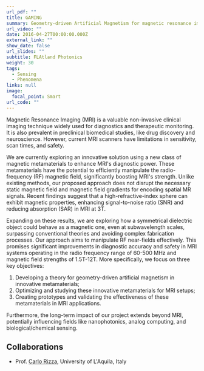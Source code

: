 ```yaml
---
url_pdf: ""
title: GAMING
summary: Geometry-driven Artificial Magnetism for magnetic resonance imagING
url_video: ""
date: 2016-04-27T00:00:00.000Z
external_link: ""
show_date: false
url_slides: ""
subtitle: FLAtland Photonics
weight: 30
tags:
  - Sensing
  - Phenomena
links: null
image:
  focal_point: Smart
url_code: ""
---
```

Magnetic Resonance Imaging (MRI) is a valuable non-invasive clinical imaging technique widely used for diagnostics and therapeutic monitoring. It is also prevalent in preclinical biomedical studies, like drug discovery and neuroscience. However, current MRI scanners have limitations in sensitivity, scan times, and safety.

We are currently exploring an innovative solution using a new class of magnetic metamaterials to enhance MRI's diagnostic power.
These metamaterials have the potential to efficiently manipulate the radio-frequency (RF) magnetic field, significantly boosting MRI's strength. Unlike existing methods, our proposed approach does not disrupt the necessary static magnetic field and magnetic field gradients for encoding spatial MR signals. Recent findings suggest that a high-refractive-index sphere can exhibit magnetic properties, enhancing signal-to-noise ratio (SNR) and reducing absorption (SAR) in MRI at 3T.

Expanding on these results, we are exploring how a symmetrical dielectric object could behave as a magnetic one, even at subwavelength scales, surpassing conventional theories and avoiding complex fabrication processes. Our approach aims to manipulate RF near-fields effectively. This promises significant improvements in diagnostic accuracy and safety in MRI systems operating in the radio frequency range of 60-500 MHz and magnetic field strengths of 1.5T-12T. More specifically, we focus on three key objectives:
1. Developing a theory for geometry-driven artificial magnetism in innovative metamaterials;
2. Optimizing and studying these innovative metamaterials for MRI setups;
3. Creating prototypes and validating the effectiveness of these metamaterials in MRI applications.

Furthermore, the long-term impact of our project extends beyond MRI, potentially influencing fields like nanophotonics, analog computing, and biological/chemical sensing.


## Collaborations

* Prof. [Carlo Rizza](https://sites.google.com/site/rizzacarlo81/), University of L'Aquila, Italy
